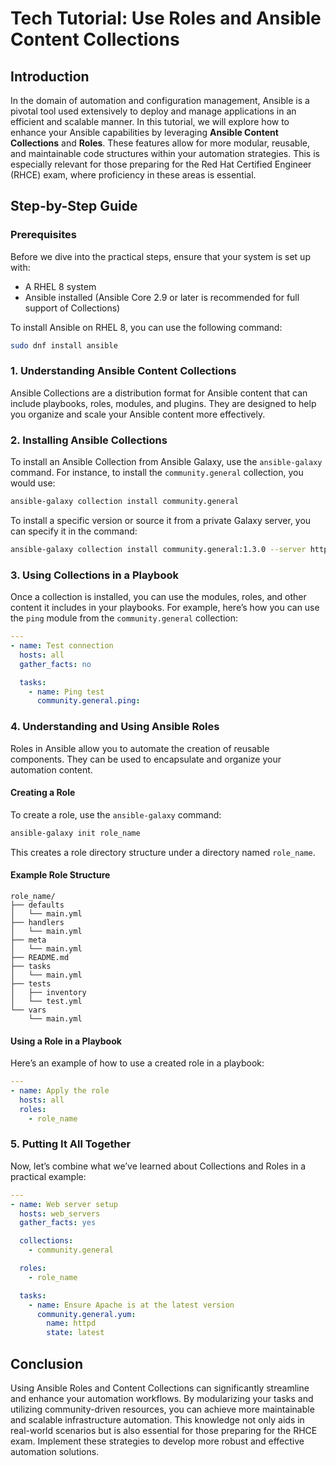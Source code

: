 # Tech Tutorial: Use Roles and Ansible Content Collections

## Introduction

In the domain of automation and configuration management, Ansible is a pivotal tool used extensively to deploy and manage applications in an efficient and scalable manner. In this tutorial, we will explore how to enhance your Ansible capabilities by leveraging **Ansible Content Collections** and **Roles**. These features allow for more modular, reusable, and maintainable code structures within your automation strategies. This is especially relevant for those preparing for the Red Hat Certified Engineer (RHCE) exam, where proficiency in these areas is essential.

## Step-by-Step Guide

### Prerequisites

Before we dive into the practical steps, ensure that your system is set up with:

- A RHEL 8 system
- Ansible installed (Ansible Core 2.9 or later is recommended for full support of Collections)

To install Ansible on RHEL 8, you can use the following command:

```bash
sudo dnf install ansible
```

### 1. Understanding Ansible Content Collections

Ansible Collections are a distribution format for Ansible content that can include playbooks, roles, modules, and plugins. They are designed to help you organize and scale your Ansible content more effectively.

### 2. Installing Ansible Collections

To install an Ansible Collection from Ansible Galaxy, use the `ansible-galaxy` command. For instance, to install the `community.general` collection, you would use:

```bash
ansible-galaxy collection install community.general
```

To install a specific version or source it from a private Galaxy server, you can specify it in the command:

```bash
ansible-galaxy collection install community.general:1.3.0 --server http://myprivategalaxy.example.com
```

### 3. Using Collections in a Playbook

Once a collection is installed, you can use the modules, roles, and other content it includes in your playbooks. For example, here’s how you can use the `ping` module from the `community.general` collection:

```yaml
---
- name: Test connection
  hosts: all
  gather_facts: no

  tasks:
    - name: Ping test
      community.general.ping:
```

### 4. Understanding and Using Ansible Roles

Roles in Ansible allow you to automate the creation of reusable components. They can be used to encapsulate and organize your automation content.

#### Creating a Role

To create a role, use the `ansible-galaxy` command:

```bash
ansible-galaxy init role_name
```

This creates a role directory structure under a directory named `role_name`.

#### Example Role Structure

```
role_name/
├── defaults
│   └── main.yml
├── handlers
│   └── main.yml
├── meta
│   └── main.yml
├── README.md
├── tasks
│   └── main.yml
├── tests
│   ├── inventory
│   └── test.yml
└── vars
    └── main.yml
```

#### Using a Role in a Playbook

Here’s an example of how to use a created role in a playbook:

```yaml
---
- name: Apply the role
  hosts: all
  roles:
    - role_name
```

### 5. Putting It All Together

Now, let’s combine what we’ve learned about Collections and Roles in a practical example:

```yaml
---
- name: Web server setup
  hosts: web_servers
  gather_facts: yes

  collections:
    - community.general

  roles:
    - role_name

  tasks:
    - name: Ensure Apache is at the latest version
      community.general.yum:
        name: httpd
        state: latest
```

## Conclusion

Using Ansible Roles and Content Collections can significantly streamline and enhance your automation workflows. By modularizing your tasks and utilizing community-driven resources, you can achieve more maintainable and scalable infrastructure automation. This knowledge not only aids in real-world scenarios but is also essential for those preparing for the RHCE exam. Implement these strategies to develop more robust and effective automation solutions.
